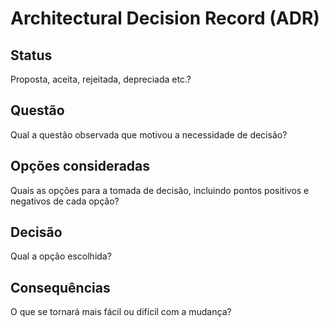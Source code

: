 # Architectural Decision Record (ADR)

## Status

Proposta, aceita, rejeitada, depreciada etc.?

## Questão

Qual a questão observada que motivou a necessidade de decisão?

## Opções consideradas

Quais as opções para a tomada de decisão, incluindo pontos positivos e negativos de cada opção?

## Decisão

Qual a opção escolhida?

## Consequências

O que se tornará mais fácil ou difícil com a mudança?


